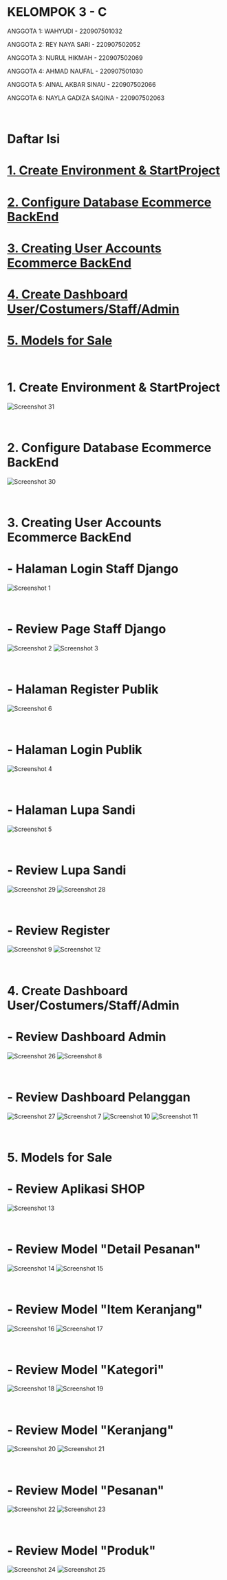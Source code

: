 # KELOMPOK 3 - C

ANGGOTA 1: WAHYUDI - 220907501032

ANGGOTA 2: REY NAYA SARI - 220907502052

ANGGOTA 3: NURUL HIKMAH - 220907502069

ANGGOTA 4: AHMAD NAUFAL - 220907501030

ANGGOTA 5: AINAL AKBAR SINAU - 220907502066

ANGGOTA 6: NAYLA GADIZA SAQINA - 220907502063

<br>

# Daftar Isi
# [1. Create Environment & StartProject](#1-create-environment--startproject-1)
# [2. Configure Database Ecommerce BackEnd](#2-configure-database-ecommerce-backend-1)
# [3. Creating User Accounts Ecommerce BackEnd](#3-creating-user-accounts-ecommerce-backend-1)
# [4. Create Dashboard User/Costumers/Staff/Admin](#4-create-dashboard-usercostumersstaffadmin-1)
# [5. Models for Sale](#5-models-for-sale-1)

<br>

# 1. Create Environment & StartProject
![Screenshot 31](screenshot/Screenshot%20(31).png)

<br>

# 2. Configure Database Ecommerce BackEnd
![Screenshot 30](screenshot/Screenshot%20(30).png)

<br>

# 3. Creating User Accounts Ecommerce BackEnd
# - Halaman Login Staff Django
![Screenshot 1](screenshot/Screenshot%20(1).png)

<br>

# - Review Page Staff Django
![Screenshot 2](screenshot/Screenshot%20(2).png)
![Screenshot 3](screenshot/Screenshot%20(3).png)

<br>

# - Halaman Register Publik
![Screenshot 6](screenshot/Screenshot%20(6).png)

<br>

# - Halaman Login Publik
![Screenshot 4](screenshot/Screenshot%20(4).png)

<br>

# - Halaman Lupa Sandi
![Screenshot 5](screenshot/Screenshot%20(5).png)

<br>

# - Review Lupa Sandi
![Screenshot 29](screenshot/Screenshot%20(29).png)
![Screenshot 28](screenshot/Screenshot%20(28).png)

<br>

# - Review Register
![Screenshot 9](screenshot/Screenshot%20(9).png)
![Screenshot 12](screenshot/Screenshot%20(12).png)

<br>

# 4. Create Dashboard User/Costumers/Staff/Admin
# - Review Dashboard Admin
![Screenshot 26](screenshot/Screenshot%20(26).png)
![Screenshot 8](screenshot/Screenshot%20(8).png)

<br>

# - Review Dashboard Pelanggan
![Screenshot 27](screenshot/Screenshot%20(27).png)
![Screenshot 7](screenshot/Screenshot%20(7).png)
![Screenshot 10](screenshot/Screenshot%20(10).png)
![Screenshot 11](screenshot/Screenshot%20(11).png)

<br>

# 5. Models for Sale
# - Review Aplikasi SHOP
![Screenshot 13](screenshot/Screenshot%20(13).png)

<br>

# - Review Model "Detail Pesanan"
![Screenshot 14](screenshot/Screenshot%20(14).png)
![Screenshot 15](screenshot/Screenshot%20(15).png)

<br>

# - Review Model "Item Keranjang"
![Screenshot 16](screenshot/Screenshot%20(16).png)
![Screenshot 17](screenshot/Screenshot%20(17).png)

<br>

# - Review Model "Kategori"
![Screenshot 18](screenshot/Screenshot%20(18).png)
![Screenshot 19](screenshot/Screenshot%20(19).png)

<br>

# - Review Model "Keranjang"
![Screenshot 20](screenshot/Screenshot%20(20).png)
![Screenshot 21](screenshot/Screenshot%20(21).png)

<br>

# - Review Model "Pesanan"
![Screenshot 22](screenshot/Screenshot%20(22).png)
![Screenshot 23](screenshot/Screenshot%20(23).png)

<br>

# - Review Model "Produk"
![Screenshot 24](screenshot/Screenshot%20(24).png)
![Screenshot 25](screenshot/Screenshot%20(25).png)